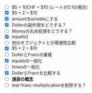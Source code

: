 - [ ] $5 + 10CHF = $10  (レートが2:1の場合)
- [x] $5 * 2 = $10
- [x] amountをprivateにする
- [x] Dollerの副作用をどうする？
- [ ] Moneyの丸め処理をどうする？
- [x] equals()
- [ ] 他のオブジェクトとの等価性比較
- [x] $5 * 2 = $10
- [ ] DollerとFrancの重複
- [x] equalsの一般化
- [ ] timesの一般化
- [x] DollerとFrancを比較する
- [ ] __通貨の概念__
- [ ] test-franc-multiplicationを削除する？
